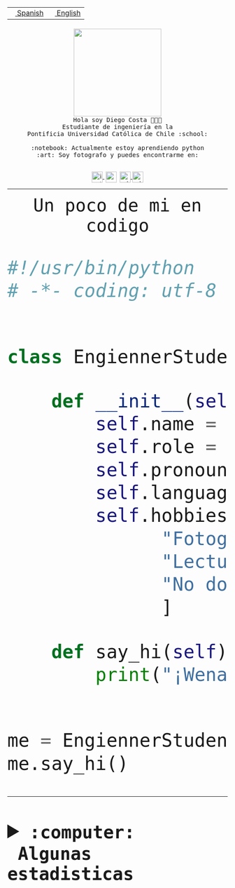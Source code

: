 <table border="0"  align="right">
 <tr><td><a href="README.md"><img src="https://upload.wikimedia.org/wikipedia/commons/thumb/8/89/Bandera_de_Espa%C3%B1a.svg/1200px-Bandera_de_Espa%C3%B1a.svg.png" height="10"> Spanish</a></td>
 <td><a href="README.en.md"><img src="https://upload.wikimedia.org/wikipedia/commons/a/a4/Flag_of_the_United_States.svg" height="10"> English</a></td></tr>
</table><br><br><br>


<p align="center">
  <img src="https://github.com/diegocostares/diegocostares/blob/main/Images/aaa2.gif?raw=true" height="200px" weight="200px">
  <br><samp>
    Hola soy Diego Costa 👨🏻‍💻<br>
    Estudiante de ingeniería en la <br>
    Pontificia Universidad Católica de Chile :school:<br>
  <br>
    :notebook: Actualmente estoy aprendiendo python <br>
    :art: Soy fotografo y puedes encontrarme en: <br>
  <br></samp>
  
</p>

<p align="center">
   <a href="https://instagram.com/diegocosta_no" target="blank">
    <img 
    align="center" src="https://cdn.jsdelivr.net/npm/simple-icons@3.0.1/icons/instagram.svg" alt="instagram" height="25px" width="25px" />
  </a>
  <a style="border: 3px solid; color: white;"href="https://t.me/diegocosta_no" target="blank">
  <img
  align="center" alt="Telegram" width="25px" src="https://icons-for-free.com/iconfiles/png/512/Telegram-1324888767380505522.png" />
</a>
<a href="https://api.whatsapp.com/send?phone=56971897835&text=Hola!" target="blank">
  <img
  align="center" alt="wtsp" width="25px" src="https://img.icons8.com/pastel-glyph/2x/whatsapp--v2.png" />
</a>
<a href="https://www.linkedin.com/in/diego-costa-786249213/" target="blank">
  <img
  align="center" alt="wtsp" width="25px" src="https://img.icons8.com/metro/452/linkedin.png" />
</a>

  </a>
</p>

---


<p align="center"><font size="25"><samp>Un poco de mi en codigo</samp></front></p>


```python
#!/usr/bin/python
# -*- coding: utf-8 -*-


class EngiennerStudent:

    def __init__(self):
        self.name = "Diego Costa"
        self.role = "Estudiante"
        self.pronouns = "he/him"
        self.language_spoken = ["es_CL", "en_US"]
        self.hobbies = [
              "Fotografia",
              "Lectura",
              "No dormir",
              ]

    def say_hi(self):
        print("¡Wena mundo!")


me = EngiennerStudent()
me.say_hi()
```
---
<details>
  <summary><b><samp>:computer: &nbsp;Algunas estadisticas</samp></b></summary>
  <br/></p>

<!--START_SECTION:waka-->
![Code Time](http://img.shields.io/badge/Code%20Time-1%2C151%20hrs%2026%20mins-blue)

📅 **Soy más productivo los Martes** 

```text
Lunes                    711 commits         ████░░░░░░░░░░░░░░░░░░░░░   15.63 % 
Martes                   880 commits         █████░░░░░░░░░░░░░░░░░░░░   19.34 % 
Miércoles                553 commits         ███░░░░░░░░░░░░░░░░░░░░░░   12.15 % 
Jueves                   688 commits         ████░░░░░░░░░░░░░░░░░░░░░   15.12 % 
Viernes                  686 commits         ████░░░░░░░░░░░░░░░░░░░░░   15.08 % 
Sábado                   387 commits         ██░░░░░░░░░░░░░░░░░░░░░░░   08.51 % 
Domingo                  645 commits         ████░░░░░░░░░░░░░░░░░░░░░   14.18 % 
```


📊 **Esta semana me dediqué a** 

```text
🐱‍💻 Proyectos: 
tarea-1-diegocostares    6 hrs 54 mins       █████████████░░░░░░░░░░░░   51.79 % 
autocomplete_bot         4 hrs 39 mins       █████████░░░░░░░░░░░░░░░░   34.94 % 
a                        1 hr 5 mins         ██░░░░░░░░░░░░░░░░░░░░░░░   08.16 % 
Unknown Project          18 mins             █░░░░░░░░░░░░░░░░░░░░░░░░   02.30 % 
GPTI-alexa               13 mins             ░░░░░░░░░░░░░░░░░░░░░░░░░   01.70 % 
```


 Last Updated on 31/08/2023 18:34:08 UTC
<!--END_SECTION:waka-->
  
  

<p align="center"> <img src="https://github-readme-stats.vercel.app/api?username=diegocostares&show_icons=true&theme=ayu-mirage" alt="abhisheknaiidu" /></p>
 
</details>
